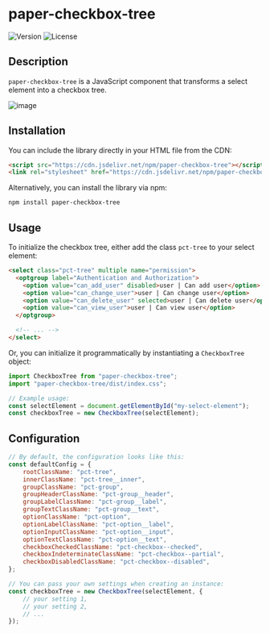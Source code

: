 # paper-checkbox-tree

![Version](https://img.shields.io/npm/v/paper-checkbox-tree)
![License](https://img.shields.io/npm/l/paper-checkbox-tree)

## Description

`paper-checkbox-tree` is a JavaScript component that transforms a select element into a checkbox tree.

![image](https://github.com/dldevinc/paper-checkbox-tree/assets/6928240/9aef1bd2-8717-4322-abde-2c41e301107b)

## Installation

You can include the library directly in your HTML file from the CDN:

```html
<script src="https://cdn.jsdelivr.net/npm/paper-checkbox-tree"></script>
<link rel="stylesheet" href="https://cdn.jsdelivr.net/npm/paper-checkbox-tree/dist/index.css">
```

Alternatively, you can install the library via npm:

```bash
npm install paper-checkbox-tree
```

## Usage

To initialize the checkbox tree, either add the class `pct-tree` to your select element:

```html
<select class="pct-tree" multiple name="permission">
  <optgroup label="Authentication and Authorization">
    <option value="can_add_user" disabled>user | Can add user</option>
    <option value="can_change_user">user | Can change user</option>
    <option value="can_delete_user" selected>user | Can delete user</option>
    <option value="can_view_user">user | Can view user</option>
  </optgroup>

  <!-- ... -->
</select>
```

Or, you can initialize it programmatically by instantiating a `CheckboxTree` object:

```js
import CheckboxTree from "paper-checkbox-tree";
import "paper-checkbox-tree/dist/index.css";

// Example usage:
const selectElement = document.getElementById("my-select-element");
const checkboxTree = new CheckboxTree(selectElement);
```

## Configuration

```js
// By default, the configuration looks like this:
const defaultConfig = {
    rootClassName: "pct-tree",
    innerClassName: "pct-tree__inner",
    groupClassName: "pct-group",
    groupHeaderClassName: "pct-group__header",
    groupLabelClassName: "pct-group__label",
    groupTextClassName: "pct-group__text",
    optionClassName: "pct-option",
    optionLabelClassName: "pct-option__label",
    optionInputClassName: "pct-option__input",
    optionTextClassName: "pct-option__text",
    checkboxCheckedClassName: "pct-checkbox--checked",
    checkboxIndeterminateClassName: "pct-checkbox--partial",
    checkboxDisabledClassName: "pct-checkbox--disabled",
};

// You can pass your own settings when creating an instance:
const checkboxTree = new CheckboxTree(selectElement, {
    // your setting 1,
    // your setting 2,
    // ...
});
```
